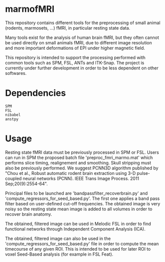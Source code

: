 # marmofMRI

This repository contains different tools for the preprocessing of small animal (rodents, marmosets, ...) fMRI, in particular resting state data.

Many tools exist for the analysis of human brain fMRI, but they often cannot be used directly on small animals fMRI, due to different image resolution and more important deformations of EPI under higher magnetic field. 

This repository is intended to support the processing performed with common tools such as SPM, FSL, ANTs and ITK-Snap. The project is currently under further development in order to be less dependent on other softwares. 


# Dependencies

	SPM
	FSL
	nibabel
	anstpy

# Usage

Resting state fMRI data must be previously processed in SPM or FSL. Users can run in SPM the proposed batch file 'preproc_fmri_marmo.mat' which performs slice timing, realignement and smoothing. Skull stripping must also be previously performed. We suggest PCNN3D algorithm published by "Chou et al., Robust automatic rodent brain extraction using 3-D pulse-coupled neural networks (PCNN). IEEE Trans Image Process. 2011 Sep;20(9):2554-64".

Principal files to be launched are 'bandpassfilter_recoverbrain.py' and 'compute_regressors_for_seed_based.py'.
The first one applies a band pass filter based on user-defined cut-off frequencies. The obtained image is very noisy so the resting state mean image is added to all volumes in order to recover brain anatomy. 

The obtained, filtered image can be used in Melodic FSL in order to find functional networks through  Independent Component Analysis (ICA). 
 
The obtained, filtered image can also be used in the 'compute_regressors_for_seed_based.py' file in order to compute the mean timecourse of any given ROI. This is intended to be used for later ROI to voxel Seed-Based analysis (for example in FSL Feat).